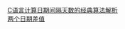[C语言计算日期间隔天数的经典算法解析](https://www.linuxidc.com/Linux/2015-02/114053.htm)<br>
[两个日期差值](https://blog.csdn.net/xq4664546/article/details/51751015)